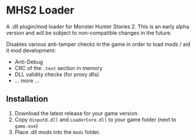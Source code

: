 # MHS2 Loader

A .dll plugin/mod loader for Monster Hunter Stories 2. This is an early alpha version and will be subject to non-compatible changes in the future.

Disables various anti-tamper checks in the game in order to load mods / aid it mod development:
* Anti-Debug
* CRC of the `.text` section in memory
* DLL validity checks (for proxy dlls)
* ... more ...

## Installation
1. Download the latest release for your game version.
2. Copy `dinput8.dll` and `LoaderCore.dll` to your game folder (next to `game.exe`)
3. Place .dll mods into the `mods` folder.